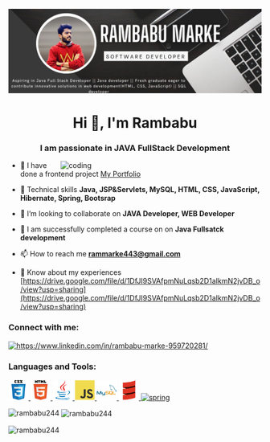 ![logo](https://github.com/rambabu244/Rambabu-/blob/main/Ram%20banner.jpg)
<h1 align="center">Hi 👋, I'm Rambabu</h1>
<h3 align="center">I am passionate in JAVA FullStack Development</h3>

<img align="right" alt="coding" width="400" src="https://camo.githubusercontent.com/19db51af5f90f1b152bc0b9078f5fe97053955be5074f03f17019c70345bdcdb/68747470733a2f2f6d69726f2e6d656469756d2e636f6d2f6d61782f313336302f302a37513379765349765f7430696f4a2d5a2e676966"> 

- 🔭 I have done a frontend project [My Portfolio](https://rambabu244.github.io/My-portofolio-2/)

- 🌱 Technical skills **Java, JSP&Servlets, MySQL, HTML, CSS, JavaScript, Hibernate, Spring, Bootsrap**

- 👯 I’m looking to collaborate on **JAVA Developer, WEB Developer**

- 🤝 I am successfully completed a course on on **Java Fullsatck development**

- 📫 How to reach me **rammarke443@gmail.com**

- 📄 Know about my experiences [https://drive.google.com/file/d/1DfJI9SVAfpmNuLqsb2D1aIkmN2jvDB_o/view?usp=sharing](https://drive.google.com/file/d/1DfJI9SVAfpmNuLqsb2D1aIkmN2jvDB_o/view?usp=sharing)

<h3 align="left">Connect with me:</h3>
<p align="left">
<a href="https://linkedin.com/in/https://www.linkedin.com/in/rambabu-marke-959720281/" target="blank"><img align="center" src="https://raw.githubusercontent.com/rahuldkjain/github-profile-readme-generator/master/src/images/icons/Social/linked-in-alt.svg" alt="https://www.linkedin.com/in/rambabu-marke-959720281/" height="30" width="40" /></a>
</p>

<h3 align="left">Languages and Tools:</h3>
<p align="left"> <a href="https://www.w3schools.com/css/" target="_blank" rel="noreferrer"> <img src="https://raw.githubusercontent.com/devicons/devicon/master/icons/css3/css3-original-wordmark.svg" alt="css3" width="40" height="40"/> </a> <a href="https://www.w3.org/html/" target="_blank" rel="noreferrer"> <img src="https://raw.githubusercontent.com/devicons/devicon/master/icons/html5/html5-original-wordmark.svg" alt="html5" width="40" height="40"/> </a> <a href="https://www.java.com" target="_blank" rel="noreferrer"> <img src="https://raw.githubusercontent.com/devicons/devicon/master/icons/java/java-original.svg" alt="java" width="40" height="40"/> </a> <a href="https://developer.mozilla.org/en-US/docs/Web/JavaScript" target="_blank" rel="noreferrer"> <img src="https://raw.githubusercontent.com/devicons/devicon/master/icons/javascript/javascript-original.svg" alt="javascript" width="40" height="40"/> </a> <a href="https://www.mysql.com/" target="_blank" rel="noreferrer"> <img src="https://raw.githubusercontent.com/devicons/devicon/master/icons/mysql/mysql-original-wordmark.svg" alt="mysql" width="40" height="40"/> </a> <a href="https://www.scala-lang.org" target="_blank" rel="noreferrer"> <img src="https://raw.githubusercontent.com/devicons/devicon/master/icons/scala/scala-original.svg" alt="scala" width="40" height="40"/> </a> <a href="https://spring.io/" target="_blank" rel="noreferrer"> <img src="https://www.vectorlogo.zone/logos/springio/springio-icon.svg" alt="spring" width="40" height="40"/> </a> </p>

<p><img align="left" src="https://github-readme-stats.vercel.app/api/top-langs?username=rambabu244&show_icons=true&locale=en&layout=compact" alt="rambabu244" /></p>

<p>&nbsp;<img align="center" src="https://github-readme-stats.vercel.app/api?username=rambabu244&show_icons=true&locale=en" alt="rambabu244" /></p>

<p><img align="center" src="https://github-readme-streak-stats.herokuapp.com/?user=rambabu244&" alt="rambabu244" /></p>



